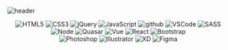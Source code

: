 ![header](https://capsule-render.vercel.app/api?type=waving&height=240&color=ffe344&text=Chorong&fontColor=ffffff&fontSize=80&fontAlign=24&fontAlignY=40.2&descAlign=0)

<div align="center">
  <img alt="HTML5" src="https://img.shields.io/badge/HTML5-E34F26?style=for-the-badge&logo=HTML5&logoColor=white">
  <img alt="CSS3" src="https://img.shields.io/badge/CSS3-1572B6?style=for-the-badge&logo=CSS3&logoColor=white">
  <img alt="jQuery" src ="https://img.shields.io/badge/jQuery-0769AD.svg?&style=for-the-badge&logo=jQuery&logoColor=white"/>
  <img alt="JavaScript" src="https://img.shields.io/badge/JavaScript-F7DF1E?style=for-the-badge&logo=JavaScript&logoColor=white">
  <img alt="github" src="https://img.shields.io/badge/github-181717?style=for-the-badge&logo=github&logoColor=white">
  <img alt="VSCode" src="https://img.shields.io/badge/VSCode-007ACC?style=for-the-badge&logo=VisualStudioCode&logoColor=white">
  <img alt="SASS" src ="https://img.shields.io/badge/SASS-CC6699.svg?&style=for-the-badge&logo=SASS&logoColor=white"/>
  <img alt="Node" src ="https://img.shields.io/badge/Node-339933.svg?&style=for-the-badge&logo=Node.js&logoColor=white"/>
  <img alt="Quasar" src ="https://img.shields.io/badge/Quasar-050A14.svg?&style=for-the-badge&logo=Quasar&logoColor=white"/>
  <img alt="Vue" src ="https://img.shields.io/badge/Vue-4FC08D.svg?&style=for-the-badge&logo=Vue.js&logoColor=white"/>
  <img alt="React" src ="https://img.shields.io/badge/React-61DAFB.svg?&style=for-the-badge&logo=React&logoColor=white"/>
  <img alt="Bootstrap" src ="https://img.shields.io/badge/Bootstrap-7952B3.svg?&style=for-the-badge&logo=Bootstrap&logoColor=white"/>
</div>  
<div align="center">
  <img alt="Photoshop" src ="https://img.shields.io/badge/Photoshop-31A8FF.svg?&style=for-the-badge&logo=adobePhotoshop&logoColor=white"/>
  <img alt="Illustrator" src ="https://img.shields.io/badge/Illustrator-FF9A00.svg?&style=for-the-badge&logo=adobeIllustrator&logoColor=white"/>
  <img alt="XD" src ="https://img.shields.io/badge/XD-FF61F6.svg?&style=for-the-badge&logo=adobeXD&logoColor=white"/>
  <img alt="Figma" src ="https://img.shields.io/badge/Figma-F24E1E.svg?&style=for-the-badge&logo=Figma&logoColor=white"/>
</div>
